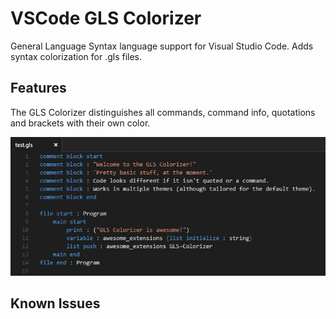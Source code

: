 # VSCode GLS Colorizer

General Language Syntax language support for Visual Studio Code.
Adds syntax colorization for .gls files.

## Features

The GLS Colorizer distinguishes all commands, command info, quotations and brackets with their own color.

![GLS Colorizer Example](https://raw.githubusercontent.com/Ben-Wolf/VSCode-GLS-Colorizer/master/screenshots/example.png)

## Known Issues
